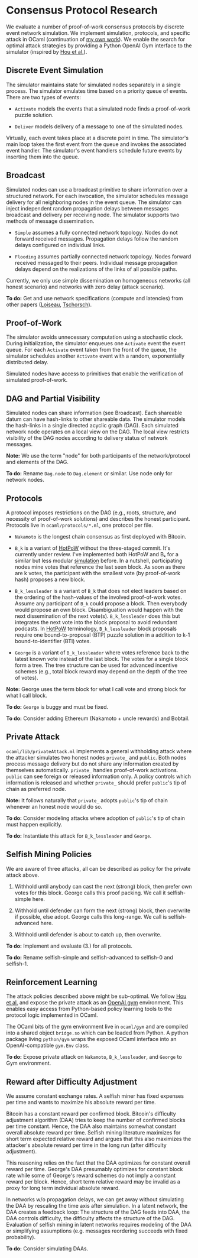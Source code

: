 # Consensus Protocol Research

We evaluate a number of proof-of-work consensus protocols by discrete
event network simulation. We implement simulation, protocols, and
specific attack in OCaml (continuation of [my own work][hotpow]). We
enable the search for optimal attack strategies by providing a Python OpenAI
Gym interface to the simulator (inspired by [Hou et al.][squirrl]).

[hotpow]: https://arxiv.org/abs/1907.13531
[squirrl]: https://www.ndss-symposium.org/ndss-paper/squirrl-automating-attack-analysis-on-blockchain-incentive-mechanisms-with-deep-reinforcement-learning/

## Discrete Event Simulation

The simulator maintains state for simulated nodes separately in a single
process. The simulator emulates time based on a priority queue of
events. There are two types of events:

- `Activate` models the events that a simulated node finds a
  proof-of-work puzzle solution.

- `Deliver` models delivery of a message to one of the simulated nodes.

Virtually, each event takes place at a discrete point in time. The
simulator's main loop takes the first event from the queue and invokes
the associated event handler. The simulator's event handlers schedule
future events by inserting them into the queue.

## Broadcast

Simulated nodes can use a broadcast primitive to share information over
a structured network. For each invocation, the simulator schedules
message delivery for all neighboring nodes in the event queue. The
simulator can inject independent random propagation delays between messages
broadcast and delivery per receiving node. The simulator supports two
methods of message dissemination.

- `Simple` assumes a fully connected network topology. Nodes do not
forward received messages. Propagation delays follow the random delays
configured on individual links.

- `Flooding` assumes partially connected network topology. Nodes forward
received messaged to their peers. Individual message propagation delays
depend on the realizations of the links of all possible paths.

Currently, we only use simple dissemination on homogeneous networks (all
honest scenario) and networks with zero delay (attack scenario).

**To do:** Get and use network specifications (compute and latencies)
from other papers ([Loiseau][loiseau], [Tschorsch][tschorsch]).

[loiseau]: http://arxiv.org/abs/2106.02970
[tschorsch]: https://eprint.iacr.org/2021/884

## Proof-of-Work

The simulator avoids unnecessary computation using a stochastic clock.
During initialization, the simulator enqueues one `Activate` event the
event queue. For each `Activate` event taken from the front of the
queue, the simulator schedules another `Activate` event with a
random, exponentially distributed delay.

Simulated nodes have access to primitives that enable the verification
of simulated proof-of-work.

## DAG and Partial Visibility

Simulated nodes can share information (see Broadcast).
Each shareable datum can have hash-links to other shareable data. The
simulator models the hash-links in a single directed acyclic graph
(DAG). Each simulated network node operates on a local view on the DAG.
The local view restricts visibility of the DAG nodes according to
delivery status of network messages.

**Note:** We use the term "node" for both participants of the
network/protocol and elements of the DAG.

**To do:** Rename `Dag.node` to `Dag.element` or similar. Use node only
for network nodes.

## Protocols

A protocol imposes restrictions on the DAG (e.g., roots, structure, and
necessity of proof-of-work solutions) and describes the honest
participant. Protocols live in `ocaml/protocols/*.ml`, one protocol per
file.

- `Nakamoto` is the longest chain consensus as first deployed with Bitcoin.

- `B_k` is a variant of [HotPoW][hotpow] without the three-staged
commit. It's currently under review. I've implemented both HotPoW and Bₖ
for a similar but less modular [simulation][ppow] before. In a nutshell,
participating nodes mine votes that reference the last seen block. As
soon as there are k votes, the participant with the smallest vote (by
proof-of-work hash) proposes a new block.

- `B_k_lessleader` is a variant of `B_k` that does not elect leaders
based on the ordering of the hash-values of the involved proof-of-work
votes. Assume any participant of `B_k` could propose a block. Then
everybody would propose an own block. Disambiguation would happen with the
next dissemination of the next vote(s). `B_k_lessleader` does this but
integrates the next vote into the block proposal to avoid redundant
podcasts. In [HotPoW][hotpow] terminology, `B_k_lessleader` block
proposals require one bound-to-proposal (BTP) puzzle solution in a
addition to k-1 bound-to-identifier (BTI) votes.

- `George` is a variant of `B_k_lessleader` where votes reference back
to the latest known vote instead of the last block. The votes for a
single block form a tree. The tree structure can be used for advanced
incentive schemes (e.g., total block reward may depend on the depth of
the tree of votes).

**Note:** George uses the term block for what I call vote and strong
block for what I call block.

[ppow]: https://github.com/pkel/hotpow/tree/ppow

**To do:** `George` is buggy and must be fixed.

**To do:** Consider adding Ethereum (Nakamoto + uncle rewards) and Bobtail.

## Private Attack

`ocaml/lib/privateAttack.ml` implements a general withholding attack
where the attacker simulates two honest nodes `private_` and `public`.
Both nodes process message delivery but do not share any information
created by themselves automatically. `private_` handles proof-of-work
activations. `public` can see foreign or released information only. A
policy controls which information is released and whether `private_`
should prefer `public`'s tip of chain as preferred node.

**Note:** It follows naturally that `private_` adopts `public`'s tip of
chain whenever an honest node would do so.

**To do:** Consider modeling attacks where adoption of `public`'s tip of
chain must happen explicitly.

**To do:** Instantiate this attack for `B_k_lessleader` and `George`.

## Selfish Mining Policies

We are aware of three attacks, all can be described as policy for the
private attack above.

1. Withhold until anybody can cast the next (strong) block, then prefer
own votes for this block. George calls this proof packing. We call it
selfish-simple here.

2. Withhold until defender can form the next (strong) block, then
overwrite if possible, else adopt. George calls this long-range. We call
is selfish-advanced here.

3. Withhold until defender is about to catch up, then overwrite.

**To do:** Implement and evaluate (3.) for all protocols.

**To do:** Rename selfish-simple and selfish-advanced to selfish-0 and
selfish-1.

## Reinforcement Learning

The attack policies described above might be sub-optimal. We follow [Hou
et al.][squirrl] and expose the private attack as an [OpenAI
gym][openai-gym] environment. This enables easy access from Python-based
policy learning tools to the protocol logic implemented in OCaml.

The OCaml bits of the gym environment live in `ocaml/gym` and are
compiled into a shared object `bridge.so` which can be loaded from
Python. A python package living `python/gym` wraps the exposed OCaml
interface into an OpenAI-compatible `gym.Env` class.

[openai-gym]: https://gym.openai.com/

**To do:** Expose private attack on `Nakamoto`, `B_k_lessleader`, and
`George` to Gym environment.


## Reward after Difficulty Adjustment

We assume constant exchange rates. A selfish miner has fixed expenses
per time and wants to maximize his absolute reward per time.

Bitcoin has a constant reward per confirmed block. Bitcoin's difficulty
adjustment algorithm (DAA) tries to keep the number of confirmed blocks
per time constant. Hence, the DAA also maintains somewhat constant
overall absolute reward per time. Selfish mining literature maximizes
for short term expected relative reward and argues that this also
maximizes the attacker's absolute reward per time in the long run (after
difficulty adjustment).

This reasoning relies on the fact that the DAA optimizes for constant
overall reward per time. George's DAA presumably optimizes for constant
block rate while some of George's reward schemes do not imply a constant
reward per block. Hence, short term relative reward may be invalid as a
proxy for long term individual absolute reward.

In networks w/o propagation delays, we can get away without simulating
the DAA by rescaling the time axis after simulation. In a latent
network, the DAA creates a feedback loop: The structure of the DAG feeds
into DAA, the DAA controls difficulty, the difficulty affects the
structure of the DAG. Evaluation of selfish mining in latent networks
requires modeling of the DAA or simplifying assumptions (e.g. messages
reordering succeeds with fixed probability).

**To do:** Consider simulating DAAs.
